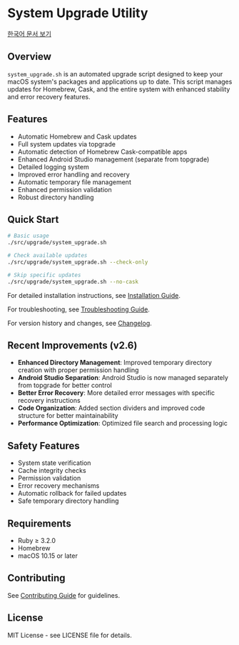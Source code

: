 # System Upgrade Utility

[한국어 문서 보기](README.kr.md)

## Overview

`system_upgrade.sh` is an automated upgrade script designed to keep your macOS system's packages and applications up to date. This script manages updates for Homebrew, Cask, and the entire system with enhanced stability and error recovery features.

## Features

- Automatic Homebrew and Cask updates
- Full system updates via topgrade
- Automatic detection of Homebrew Cask-compatible apps
- Enhanced Android Studio management (separate from topgrade)
- Detailed logging system
- Improved error handling and recovery
- Automatic temporary file management
- Enhanced permission validation
- Robust directory handling

## Quick Start

```bash
# Basic usage
./src/upgrade/system_upgrade.sh

# Check available updates
./src/upgrade/system_upgrade.sh --check-only

# Skip specific updates
./src/upgrade/system_upgrade.sh --no-cask
```

For detailed installation instructions, see [Installation Guide](../common/INSTALLATION.md).

For troubleshooting, see [Troubleshooting Guide](TROUBLESHOOTING.md).

For version history and changes, see [Changelog](CHANGELOG.md).

## Recent Improvements (v2.6)

- **Enhanced Directory Management**: Improved temporary directory creation with proper permission handling
- **Android Studio Separation**: Android Studio is now managed separately from topgrade for better control
- **Better Error Recovery**: More detailed error messages with specific recovery instructions
- **Code Organization**: Added section dividers and improved code structure for better maintainability
- **Performance Optimization**: Optimized file search and processing logic

## Safety Features

- System state verification
- Cache integrity checks
- Permission validation
- Error recovery mechanisms
- Automatic rollback for failed updates
- Safe temporary directory handling

## Requirements

- Ruby ≥ 3.2.0
- Homebrew
- macOS 10.15 or later

## Contributing

See [Contributing Guide](../common/CONTRIBUTING.md) for guidelines.

## License

MIT License - see LICENSE file for details.
